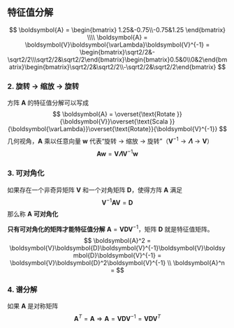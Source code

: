 ## 特征值分解

$$
\boldsymbol{A} = \begin{bmatrix} 1.25&-0.75\\-0.75&1.25 \end{bmatrix} \\\\
\boldsymbol{A} = \boldsymbol{V}\boldsymbol{\varLambda}\boldsymbol{V}^{-1} = 
\begin{bmatrix}\sqrt2/2&-\sqrt2/2\\\sqrt2/2&\sqrt2/2\end{bmatrix}\begin{bmatrix}0.5&0\\0&2\end{bmatrix}\begin{bmatrix}\sqrt2/2&\sqrt2/2\\-\sqrt2/2&\sqrt2/2\end{bmatrix}
$$

### 2. 旋转 $\rightarrow$ 缩放 $\rightarrow$ 旋转

方阵 $\boldsymbol{A}$ 的特征值分解可以写成
$$
\boldsymbol{A} = \overset{\text{Rotate }}{\boldsymbol{V}}\overset{\text{Scala }}{\boldsymbol{\varLambda}}\overset{\text{Rotate}}{\boldsymbol{V}^{-1}}
$$
几何视角，$\boldsymbol{A}$ 乘以任意向量 $\boldsymbol{w}$ 代表“旋转 $\rightarrow$ 缩放 $\rightarrow$ 旋转”（$\boldsymbol{V}^{-1} \rightarrow \boldsymbol{\varLambda} \rightarrow \boldsymbol{V}$）
$$
\boldsymbol{A}\boldsymbol{w} = \boldsymbol{V}\boldsymbol{\varLambda}\boldsymbol{V}^{-1}\boldsymbol{w}
$$

### 3. 可对角化

如果存在一个非奇异矩阵 $\boldsymbol{V}$ 和一个对角矩阵 $\boldsymbol{D}$，使得方阵 $\boldsymbol{A}$ 满足
$$
\boldsymbol{V}^{-1}\boldsymbol{A}\boldsymbol{V} = \boldsymbol{D}
$$
那么称 $\boldsymbol{A}$ **可对角化**

**只有可对角化的矩阵才能特征值分解** $\boldsymbol{A} = \boldsymbol{V}\boldsymbol{D}\boldsymbol{V}^{-1}$，矩阵 $\boldsymbol{D}$ 就是特征值矩阵。
$$
\boldsymbol{A}^2 = \boldsymbol{V}\boldsymbol{D}\boldsymbol{V}^{-1}\boldsymbol{V}\boldsymbol{D}\boldsymbol{V}^{-1} = \boldsymbol{V}\boldsymbol{D}^2\boldsymbol{V}^{-1} \\
\boldsymbol{A}^n = 
$$

### 4. 谱分解

如果 $\boldsymbol{A}$ 是对称矩阵
$$
\boldsymbol{A}^T = \boldsymbol{A} 
\Rightarrow
\boldsymbol{A} = \boldsymbol{V}\boldsymbol{D}\boldsymbol{V}^{-1} = \boldsymbol{V}\boldsymbol{D}\boldsymbol{V}^T
$$


